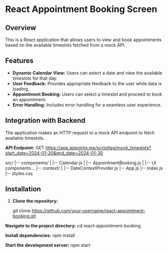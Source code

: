 # React Appointment Booking Screen

## Overview

This is a React application that allows users to view and book appointments based on the available timeslots fetched from a mock API.

## Features

- **Dynamic Calendar View:** Users can select a date and view the available timeslots for that day.
- **User Feedback:** Provides appropriate feedback to the user while data is loading.
- **Appointment Booking:** Users can select a timeslot and proceed to book an appointment.
- **Error Handling:** Includes error handling for a seamless user experience.

## Integration with Backend

The application makes an HTTP request to a mock API endpoint to fetch available timeslots.

**API Endpoint:**
GET https://app.appointo.me/scripttag/mock_timeslots?start_date=2024-01-20&end_date=2024-01-30


src/
|-- components/
|   |-- Calendar.js
|   |-- AppointmentBooking.js
|   |-- UI components...
|-- context/
|   |-- DateContextProvider.js
|-- App.js
|-- index.js
|-- styles.css






## Installation

1. **Clone the repository:**

   git clone https://github.com/your-username/react-appointment-booking.git

   
**Navigate to the project directory:**
cd react-appointment-booking


**Install dependencies:**
npm install



**Start the development server:**
npm start
